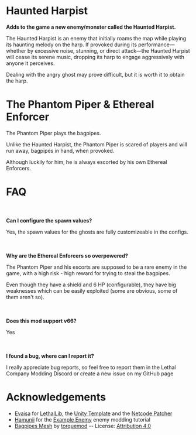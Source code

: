 # Haunted Harpist
**Adds to the game a new enemy/monster called the Haunted Harpist.**
<p>The Haunted Harpist is an enemy that initially roams the map while playing its haunting melody on the harp. If provoked during its performance—whether by excessive noise, stunning, or direct attack—the Haunted Harpist will cease its serene music, dropping its harp to engage aggressively with anyone it perceives.</p>

<p>Dealing with the angry ghost may prove difficult, but it is worth it to obtain the harp.</p>

# The Phantom Piper & Ethereal Enforcer
The Phantom Piper plays the bagpipes.

Unlike the Haunted Harpist, the Phantom Piper is scared of players and will run away, bagpipes in hand, when provoked.

Although luckily for him, he is always escorted by his own Ethereal Enforcers.

# FAQ

<br></br>
**Can I configure the spawn values?**

Yes, the spawn values for the ghosts are fully customizeable in the configs.

<br></br>
**Why are the Ethereal Enforcers so overpowered?**

The Phantom Piper and his escorts are supposed to be a rare enemy in the game, with a high risk - high reward for trying to steal the bagpipes.

Even though they have a shield and 6 HP (configurable), they have big weaknesses which can be easily exploited (some are obvious, some of them aren't so).

<br></br>
**Does this mod support v66?**

Yes

<br></br>
**I found a bug, where can I report it?**

I really appreciate bug reports, so feel free to report them in the Lethal Company Modding Discord or create a new issue on my GitHub page

# Acknowledgements

- [Evaisa](https://github.com/EvaisaDev) for [LethalLib](https://github.com/EvaisaDev/LethalLib), the [Unity Template](https://github.com/EvaisaDev/LethalCompanyUnityTemplate) and the [Netcode Patcher](https://github.com/EvaisaDev/UnityNetcodePatcher)
- [Hamunii](https://github.com/Hamunii) for the [Example Enemy](https://lethal.wiki/dev/apis/lethallib/custom-enemies/overview) enemy modding tutorial
- [Bagpipes Mesh](https://sketchfab.com/3d-models/bagpipes-mesh-free-to-download-48214a76a8694f64be9fe75225a51a57) by [torquemod](https://sketchfab.com/torquemod) -- License: [Attribution 4.0](https://creativecommons.org/licenses/by/4.0/)